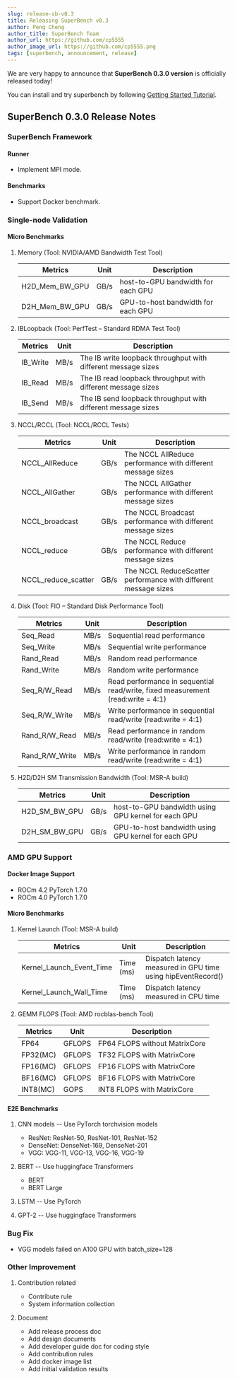 ```yaml
---
slug: release-sb-v0.3
title: Releasing SuperBench v0.3
author: Peng Cheng
author_title: SuperBench Team
author_url: https://github.com/cp5555
author_image_url: https://github.com/cp5555.png
tags: [superbench, announcement, release]
---
```


We are very happy to announce that **SuperBench 0.3.0 version** is officially released today!

You can install and try superbench by following [Getting Started Tutorial](https://microsoft.github.io/superbenchmark/docs/getting-started/installation).

## SuperBench 0.3.0 Release Notes

### SuperBench Framework

#### Runner

- Implement MPI mode.

#### Benchmarks

- Support Docker benchmark.

### Single-node Validation

#### Micro Benchmarks

1. Memory (Tool: NVIDIA/AMD Bandwidth Test Tool)

   | Metrics        | Unit | Description                         |
   |----------------|------|-------------------------------------|
   | H2D_Mem_BW_GPU | GB/s | host-to-GPU bandwidth for each GPU  |
   | D2H_Mem_BW_GPU | GB/s | GPU-to-host bandwidth  for each GPU |

2. IBLoopback (Tool: PerfTest – Standard RDMA Test Tool)

   | Metrics  | Unit | Description                                                   |
   |----------|------|---------------------------------------------------------------|
   | IB_Write | MB/s | The IB write loopback throughput with different message sizes |
   | IB_Read  | MB/s | The IB read loopback throughput with different message sizes  |
   | IB_Send  | MB/s | The IB send loopback throughput with different message sizes  |

3. NCCL/RCCL (Tool: NCCL/RCCL Tests)

   | Metrics             | Unit | Description                                                     |
   |---------------------|------|-----------------------------------------------------------------|
   | NCCL_AllReduce      | GB/s | The NCCL AllReduce performance with different message sizes     |
   | NCCL_AllGather      | GB/s | The NCCL AllGather performance with different message sizes     |
   | NCCL_broadcast      | GB/s | The NCCL Broadcast performance with different message sizes     |
   | NCCL_reduce         | GB/s | The NCCL Reduce performance with different message sizes        |
   | NCCL_reduce_scatter | GB/s | The NCCL ReduceScatter performance with different message sizes |

4. Disk (Tool: FIO – Standard Disk Performance Tool)

   | Metrics        | Unit | Description                                                                     |
   |----------------|------|---------------------------------------------------------------------------------|
   | Seq_Read       | MB/s | Sequential read performance                                                     |
   | Seq_Write      | MB/s | Sequential write performance                                                    |
   | Rand_Read      | MB/s | Random read performance                                                         |
   | Rand_Write     | MB/s | Random write performance                                                        |
   | Seq_R/W_Read   | MB/s | Read performance in sequential read/write, fixed measurement (read:write = 4:1) |
   | Seq_R/W_Write  | MB/s | Write performance in sequential read/write (read:write = 4:1)                   |
   | Rand_R/W_Read  | MB/s | Read performance in random read/write (read:write = 4:1)                        |
   | Rand_R/W_Write | MB/s | Write performance in random read/write (read:write = 4:1)                       |

5. H2D/D2H SM Transmission Bandwidth (Tool: MSR-A build)

   | Metrics       | Unit | Description                                         |
   |---------------|------|-----------------------------------------------------|
   | H2D_SM_BW_GPU | GB/s | host-to-GPU bandwidth using GPU kernel for each GPU |
   | D2H_SM_BW_GPU | GB/s | GPU-to-host bandwidth using GPU kernel for each GPU |

### AMD GPU Support

#### Docker Image Support

- ROCm 4.2 PyTorch 1.7.0
- ROCm 4.0 PyTorch 1.7.0

#### Micro Benchmarks

1. Kernel Launch (Tool: MSR-A build)

   | Metrics                  | Unit      | Description                                                  |
   |--------------------------|-----------|--------------------------------------------------------------|
   | Kernel_Launch_Event_Time | Time (ms) | Dispatch latency measured in GPU time using hipEventRecord() |
   | Kernel_Launch_Wall_Time  | Time (ms) | Dispatch latency measured in CPU time                        |

2. GEMM FLOPS (Tool: AMD rocblas-bench Tool)

   | Metrics  | Unit   | Description                   |
   |----------|--------|-------------------------------|
   | FP64     | GFLOPS | FP64 FLOPS without MatrixCore |
   | FP32(MC) | GFLOPS | TF32 FLOPS with MatrixCore    |
   | FP16(MC) | GFLOPS | FP16 FLOPS with MatrixCore    |
   | BF16(MC) | GFLOPS | BF16 FLOPS with MatrixCore    |
   | INT8(MC) | GOPS   | INT8 FLOPS with MatrixCore    |

#### E2E Benchmarks

1. CNN models -- Use PyTorch torchvision models
   - ResNet: ResNet-50, ResNet-101, ResNet-152
   - DenseNet: DenseNet-169, DenseNet-201
   - VGG: VGG-11, VGG-13, VGG-16, VGG-19​

2. BERT -- Use huggingface Transformers
   - BERT
   - BERT Large

3. LSTM -- Use PyTorch
4. GPT-2 -- Use huggingface Transformers

### Bug Fix

- VGG models failed on A100 GPU with batch_size=128

### Other Improvement

1. Contribution related
   - Contribute rule
   - System information collection

2. Document
   - Add release process doc
   - Add design documents
   - Add developer guide doc for coding style
   - Add contribution rules
   - Add docker image list
   - Add initial validation results
